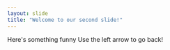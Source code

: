 ```yaml
---
layout: slide
title: "Welcome to our second slide!"
---
```

Here's something funny
Use the left arrow to go back!
